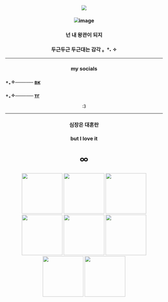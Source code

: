 ### <p align="center"> ![](https://komarev.com/ghpvc/?username=kaizenyann&color=blue)
### <p align="center"> ![image](https://i.pinimg.com/736x/00/28/f0/0028f08441de3cb7d995324011159c9e.jpg)
### <p align="center">넌 내 왕관이 되지
### <p align="center">   두근두근 두근대는 감각  。°˖ ✧
____ 

### <p align="center">my socials
### ∘₊✧───── [вк](https://vk.com/kaizenyan)
### ∘₊✧───── [тг](https://t.me/kaizenyan)
<p align="center"> :3
  
____
  
### <p align="center"> 심장은 대혼란
### <p align="center"> but I love it
# <p align="center">∞

<p align="center"> <img src="https://media.tenor.com/WFby2jaWmacAAAAj/txt-ppulbatu.gif"<width="130" height="130">
<img src="https://media.tenor.com/LfXkK-A6b-8AAAAd/gaon-xdinary-heroes.gif"<width="130" height="130">
<img src="https://media1.tenor.com/m/zk5HWRxLuBIAAAAd/beomgyu-cutie-%EB%B2%94%EA%B7%9C.gif"<width="130" height="130">
<img src="https://media1.tenor.com/m/SdF8q7C4Z78AAAAd/xdinary-heroes-gaon-xdinary-heroes-jiseok.gif"<width="130" height="130">
<img src="https://media1.tenor.com/m/XEG1y6PbO3gAAAAd/byuntear-txt.gif"<width="130" height="130">
<img src="https://media1.tenor.com/m/JxOPntQrz-QAAAAd/xdinary-heroes-xdhluvs.gif"<width="130" height="130">
<img src="https://media1.tenor.com/m/k5L6bvfqi1cAAAAd/beomgyu-txt.gif"<width="130" height="130">
<img src="https://media.tenor.com/0px_qIBQaBQAAAAj/ppulbatu-dagonyang.gif"<width="130" height="130">
